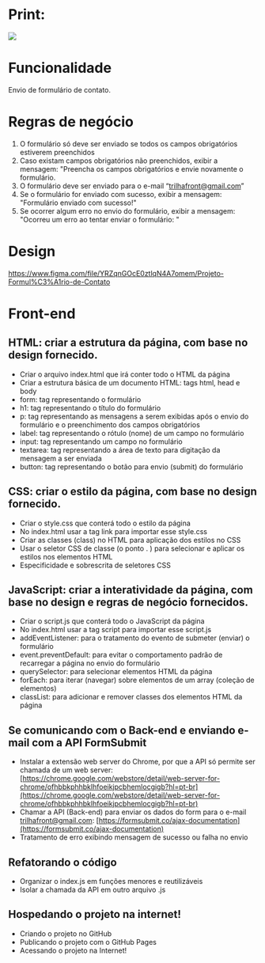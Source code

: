 # Print:
![](https://github.com/trilhafront/projeto-formulario-contato/blob/main/01-form.png)

# Funcionalidade
Envio de formulário de contato.

# Regras de negócio
1. O formulário só deve ser enviado se todos os campos obrigatórios estiverem preenchidos
2. Caso existam campos obrigatórios não preenchidos, exibir a mensagem: "Preencha os campos obrigatórios e envie novamente o formulário.
3. O formulário deve ser enviado para o e-mail “trilhafront@gmail.com”
4. Se o formulário for enviado com sucesso, exibir a mensagem: "Formulário enviado com sucesso!"
5. Se ocorrer algum erro no envio do formulário, exibir a mensagem: "Ocorreu um erro ao tentar enviar o formulário: <detalhes do erro>"

# Design
https://www.figma.com/file/YRZqnGOcE0ztlqN4A7omem/Projeto-Formul%C3%A1rio-de-Contato

# Front-end

## HTML: criar a estrutura da página, com base no design fornecido.
* Criar o arquivo index.html que irá conter todo o HTML da página
* Criar a estrutura básica de um documento HTML: tags html, head e body
* form: tag representando o formulário
* h1: tag representando o título do formulário
* p: tag representando as mensagens a serem exibidas após o envio do formulário e o preenchimento dos campos obrigatórios
* label: tag representando o rótulo (nome) de um campo no formulário
* input: tag representando um campo no formulário
* textarea: tag representando a área de texto para digitação da mensagem a ser enviada
* button: tag representando o botão para envio (submit) do formulário

## CSS: criar o estilo da página, com base no design fornecido.
* Criar o style.css que conterá todo o estilo da página
* No index.html usar a tag link para importar esse style.css
* Criar as classes (class) no HTML para aplicação dos estilos no CSS
* Usar o seletor CSS de classe (o ponto . ) para selecionar e aplicar os estilos nos elementos HTML
* Especificidade e sobrescrita de seletores CSS

## JavaScript: criar a interatividade da página, com base no design e regras de negócio fornecidos.
* Criar o script.js que conterá todo o JavaScript da página
* No index.html usar a tag script para importar esse script.js
* addEventListener: para o tratamento do evento de submeter (enviar) o formulário
* event.preventDefault: para evitar o comportamento padrão de recarregar a página no envio do formulário
* querySelector: para selecionar elementos HTML da página
* forEach: para iterar (navegar) sobre elementos de um array (coleção de elementos)
* classList: para adicionar e remover classes dos elementos HTML da página

## Se comunicando com o Back-end e enviando e-mail com a API FormSubmit
* Instalar a extensão web server do Chrome, por que a API só permite ser chamada de um web server: [https://chrome.google.com/webstore/detail/web-server-for-chrome/ofhbbkphhbklhfoeikjpcbhemlocgigb?hl=pt-br](https://chrome.google.com/webstore/detail/web-server-for-chrome/ofhbbkphhbklhfoeikjpcbhemlocgigb?hl=pt-br)
* Chamar a API (Back-end) para enviar os dados do form para o e-mail trilhafront@gmail.com: [https://formsubmit.co/ajax-documentation](https://formsubmit.co/ajax-documentation)
* Tratamento de erro exibindo mensagem de sucesso ou falha no envio

## Refatorando o código
* Organizar o index.js em funções menores e reutilizáveis
* Isolar a chamada da API em outro arquivo .js

## Hospedando o projeto na internet!
* Criando o projeto no GitHub
* Publicando o projeto com o GitHub Pages
* Acessando o projeto na Internet! 
